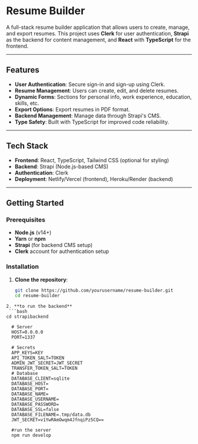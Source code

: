 # Resume Builder

A full-stack resume builder application that allows users to create, manage, and export resumes. This project uses **Clerk** for user authentication, **Strapi** as the backend for content management, and **React** with **TypeScript** for the frontend.

---

## Features

- **User Authentication**: Secure sign-in and sign-up using Clerk.
- **Resume Management**: Users can create, edit, and delete resumes.
- **Dynamic Forms**: Sections for personal info, work experience, education, skills, etc.
- **Export Options**: Export resumes in PDF format.
- **Backend Management**: Manage data through Strapi's CMS.
- **Type Safety**: Built with TypeScript for improved code reliability.

---

## Tech Stack

- **Frontend**: React, TypeScript, Tailwind CSS (optional for styling)
- **Backend**: Strapi (Node.js-based CMS)
- **Authentication**: Clerk
- **Deployment**: Netlify/Vercel (frontend), Heroku/Render (backend)

---

## Getting Started

### Prerequisites

- **Node.js** (v14+)
- **Yarn** or **npm**
- **Strapi** (for backend CMS setup)
- **Clerk** account for authentication setup

### Installation

1. **Clone the repository**:

   ```bash
   git clone https://github.com/yourusername/resume-builder.git
   cd resume-builder
  ```
2. **to run the backend**
   ```bash
  cd strapibackend
  
    # Server
    HOST=0.0.0.0
    PORT=1337

    # Secrets
    APP_KEYS=KEY
    API_TOKEN_SALT=TOKEN
    ADMIN_JWT_SECRET=JWT_SECRET
    TRANSFER_TOKEN_SALT=TOKEN
    # Database
    DATABASE_CLIENT=sqlite
    DATABASE_HOST=
    DATABASE_PORT=
    DATABASE_NAME=
    DATABASE_USERNAME=
    DATABASE_PASSWORD=
    DATABASE_SSL=false
    DATABASE_FILENAME=.tmp/data.db
    JWT_SECRET=v1YwRAmOwqm4JfnqiPz5CQ==

    #run the server
    npm run develop

  ```